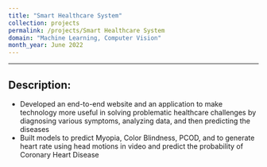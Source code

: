 ```yaml
---
title: "Smart Healthcare System"
collection: projects
permalink: /projects/Smart Healthcare System
domain: "Machine Learning, Computer Vision"
month_year: June 2022
---
```

---
## Description:

- Developed an end-to-end website and an application to make technology more useful in solving problematic healthcare challenges by diagnosing various symptoms, analyzing data, and then predicting the diseases
- Built models to predict Myopia, Color Blindness, PCOD, and to generate heart rate using head motions in video and predict the probability of Coronary Heart Disease

